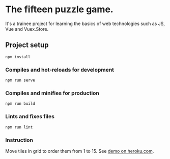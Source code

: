 # The fifteen puzzle game.

It's a trainee project for learning the basics of web technologies such as JS, Vue and Vuex.Store.

## Project setup
```
npm install
```

### Compiles and hot-reloads for development
```
npm run serve
```

### Compiles and minifies for production
```
npm run build
```

### Lints and fixes files
```
npm run lint
```

### Instruction

Move tiles in grid to order them from 1 to 15.
See [demo on heroku.com](http://vue-fifteen.herokuapp.com).
